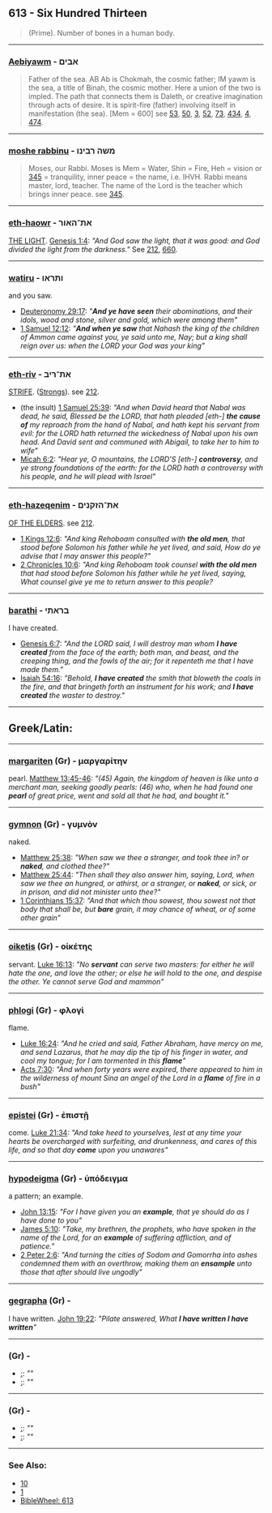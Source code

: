 ## 613 - Six Hundred Thirteen
> (Prime). Number of bones in a human body.

---

### [Aebiyawm](/keys/ABIMf) - אבים
> Father of the sea. AB Ab is Chokmah, the cosmic father; IM yawm is the sea, a title of Binah, the cosmic mother. Here a union of the two is impled. The path that connects them is Daleth, or creative imagination through acts of desire. It is spirit-fire (father) involving itself in manifestation (the sea). [Mem = 600] see [53](53), [50](50), [3](3), [52](52), [73](73), [434](434), [4](4), [474](474).

---

### [moshe rabbinu](/keys/MShH.RBINV) - משה רבינו
> Moses, our Rabbi. Moses is Mem = Water, Shin = Fire, Heh = vision or [345](345) = tranquility, inner peace = the name, i.e. IHVH. Rabbi means master, lord, teacher. The name of the Lord is the teacher which brings inner peace. see [345](345).

---

### [eth-haowr](/keys/ATh-HAVR) - את־האור
[THE LIGHT](/keys/HAVR). [Genesis 1:4](https://biblehub.com/text/genesis/1-4.htm): *"And God saw the light, that it was good: and God divided the light from the darkness."* See [212](212), [660](660).

---

### [watiru](/keys/VThRAV) - ותראו
and you saw.

- [Deuteronomy 29:17](https://biblehub.com/deuteronomy/29-17.htm): *"**And ye have seen** their abominations, and their idols, wood and stone, silver and gold, which were among them"*
- [1 Samuel 12:12](https://biblehub.com/1_samuel/12-12.htm): *"**And when ye saw** that Nahash the king of the children of Ammon came against you, ye said unto me, Nay; but a king shall reign over us: when the LORD your God was your king"*

---

### [eth-riv](/keys/ATh-RIB)  - את־ריב
[STRIFE](/keys/RIB). ([Strongs](https://biblehub.com/hebrew/7379.htm)). see [212](212).

- (the insult) [1 Samuel 25:39](https://biblehub.com/1_samuel/25-39.htm): *"And when David heard that Nabal was dead, he said, Blessed be the LORD, that hath pleaded [eth-] **the cause of** my reproach from the hand of Nabal, and hath kept his servant from evil: for the LORD hath returned the wickedness of Nabal upon his own head. And David sent and communed with Abigail, to take her to him to wife"*
- [Micah 6:2](https://biblehub.com/micah/6-2.htm): *"Hear ye, O mountains, the LORD'S [eth-] **controversy**, and ye strong foundations of the earth: for the LORD hath a controversy with his people, and he will plead with Israel"*

---

### [eth-hazeqenim](/keys/ATh-HZQNIM) - את־הזקנים
[OF THE ELDERS](/keys/HZQNIM). see [212](212).

- [1 Kings 12:6](https://biblehub.com/1_kings/12-6.htm): *"And king Rehoboam consulted with **the old men**, that stood before Solomon his father while he yet lived, and said, How do ye advise that I may answer this people?"*
- [2 Chronicles 10:6](https://biblehub.com/2_chronicles/10-6.htm): *"And king Rehoboam took counsel **with the old men** that had stood before Solomon his father while he yet lived, saying, What counsel give ye me to return answer to this people?*

---

### [barathi](/keys/BRAThI) - בראתי
I have created.

- [Genesis 6:7](https://biblehub.com/genesis/6-7.htm): *"And the LORD said, I will destroy man whom **I have created** from the face of the earth; both man, and beast, and the creeping thing, and the fowls of the air; for it repenteth me that I have made them."*
- [Isaiah 54:16](https://biblehub.com/isaiah/54-16.htm): *"Behold, **I have created** the smith that bloweth the coals in the fire, and that bringeth forth an instrument for his work; and **I have created** the waster to destroy."*

---

## Greek/Latin:

---

### [margariten](/greek?word=margariThn) (Gr) - μαργαρίτην
pearl. [Matthew 13:45-46](https://www.biblegateway.com/passage/?search=Matthew+13%3A45-46&version=AKJV;SBLGNT): *"(45) Again, the kingdom of heaven is like unto a merchant man, seeking goodly pearls: (46) who, when he had found one **pearl** of great price, went and sold all that he had, and bought it."*

---

### [gymnon](/greek?word=gumnon) (Gr) - γυμνὸν
naked.

- [Matthew 25:38](https://biblehub.com/matthew/25-38.htm): *"When saw we thee a stranger, and took thee in? or **naked**, and clothed thee?"*
- [Matthew 25:44](https://biblehub.com/matthew/25-44.htm): *"Then shall they also answer him, saying, Lord, when saw we thee an hungred, or athirst, or a stranger, or **naked**, or sick, or in prison, and did not minister unto thee?"*
- [1 Corinthians 15:37](https://biblehub.com/1_corinthians/15-37.htm): *"And that which thou sowest, thou sowest not that body that shall be, but **bare** grain, it may chance of wheat, or of some other grain"*

---

### [oiketis](/greek?word=oikeThs) (Gr) - οἰκέτης
servant. [Luke 16:13](https://biblehub.com/luke/16-13.htm): *"No **servant** can serve two masters: for either he will hate the one, and love the other; or else he will hold to the one, and despise the other. Ye cannot serve God and mammon"*

---

### [phlogi](/greek?word=phlogi) (Gr) - φλογὶ
flame.

- [Luke 16:24](https://biblehub.com/luke/16-24.htm): *"And he cried and said, Father Abraham, have mercy on me, and send Lazarus, that he may dip the tip of his finger in water, and cool my tongue; for I am tormented in this **flame**"*
- [Acts 7:30](https://biblehub.com/acts/7-30.htm): *"And when forty years were expired, there appeared to him in the wilderness of mount Sina an angel of the Lord in a **flame** of fire in a bush"*

---

### [epistei](/greek?word=episThi) (Gr) - ἐπιστῇ
come. [Luke 21:34](https://biblehub.com/luke/21-34.htm): *"And take heed to yourselves, lest at any time your hearts be overcharged with surfeiting, and drunkenness, and cares of this life, and so that day **come** upon you unawares"*

---

### [hypodeigma](/greek?word=upodeigma) (Gr) - ὑπόδειγμα
a pattern; an example.

- [John 13:15](https://biblehub.com/john/13-15.htm): *"For I have given you an **example**, that ye should do as I have done to you"*
- [James 5:10](https://biblehub.com/james/5-10.htm): *"Take, my brethren, the prophets, who have spoken in the name of the Lord, for an **example** of suffering affliction, and of patience."*
- [2 Peter 2:6](https://biblehub.com/2_peter/2-6.htm): *"And turning the cities of Sodom and Gomorrha into ashes condemned them with an overthrow, making them an **ensample** unto those that after should live ungodly"*

---

### [gegrapha](/greek?word=gegrapha) (Gr) - 
I have written. [John 19:22](https://biblehub.com/john/19-22.htm): *"Pilate answered, What **I have written I have written**"*

---

### [](/greek?word=) (Gr) - 
- [ :](https://biblehub.com//-.htm): *""*
- [ :](https://biblehub.com//-.htm): *""*

---

### [](/greek?word=) (Gr) - 
- [ :](https://biblehub.com//-.htm): *""*
- [ :](https://biblehub.com//-.htm): *""*

---

### See Also:

- [10](10)
- [1](1)
- [BibleWheel: 613](https://www.biblewheel.com//GR/GR_Database.php?SearchBy_Gematria=613)
